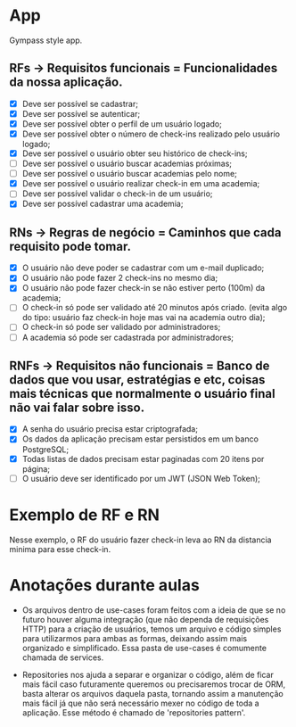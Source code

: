 # App

Gympass style app.

## RFs -> Requisitos funcionais = Funcionalidades da nossa aplicação.

- [x] Deve ser possível se cadastrar;
- [x] Deve ser possível se autenticar;
- [x] Deve ser possível obter o perfil de um usuário logado;
- [x] Deve ser possível obter o número de check-ins realizado pelo usuário logado;
- [x] Deve ser possível o usuário obter seu histórico de check-ins;
- [ ] Deve ser possível o usuário buscar academias próximas;
- [ ] Deve ser possível o usuário buscar academias pelo nome;
- [x] Deve ser possível o usuário realizar check-in em uma academia;
- [ ] Deve ser possível validar o check-in de um usuário;
- [x] Deve ser possível cadastrar uma academia;

## RNs -> Regras de negócio = Caminhos que cada requisito pode tomar.

- [x] O usuário não deve poder se cadastrar com um e-mail duplicado;
- [x] O usuário não pode fazer 2 check-ins no mesmo dia;
- [x] O usuário não pode fazer check-in se não estiver perto (100m) da academia;
- [ ] O check-in só pode ser validado até 20 minutos após criado. (evita algo do tipo: usuário faz check-in hoje mas vai na academia outro dia);
- [ ] O check-in só pode ser validado por administradores;
- [ ] A academia só pode ser cadastrada por administradores;

## RNFs -> Requisitos não funcionais = Banco de dados que vou usar, estratégias e etc, coisas mais técnicas que normalmente o usuário final não vai falar sobre isso.

- [x] A senha do usuário precisa estar criptografada;
- [x] Os dados da aplicação precisam estar persistidos em um banco PostgreSQL;
- [x] Todas listas de dados precisam estar paginadas com 20 itens por página;
- [ ] O usuário deve ser identificado por um JWT (JSON Web Token);

# Exemplo de RF e RN

Nesse exemplo, o RF do usuário fazer check-in leva ao RN da distancia minima para esse check-in.

# Anotações durante aulas

- Os arquivos dentro de use-cases foram feitos com a ideia de que se no futuro houver alguma integração (que não dependa de requisições HTTP) para a criação de usuários, temos um arquivo e código simples para utilizarmos para ambas as formas, deixando assim mais organizado e simplificado. Essa pasta de use-cases é comumente chamada de services.

- Repositories nos ajuda a separar e organizar o código, além de ficar mais fácil caso futuramente queremos ou precisaremos trocar de ORM, basta alterar os arquivos daquela pasta, tornando assim a manutenção mais fácil já que não será necessário mexer no código de toda a aplicação. Esse método é chamado de 'repositories pattern'.
